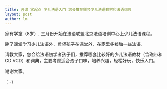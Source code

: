 ```yaml
---
title: 咨询 零起点 少儿法语入门 您会推荐哪套少儿法语教材和法语词典  
layout: post
author: lm
---
```

<p>家有学童（8岁）, 三月份开始在法语联盟北京法语培训中心上少儿法语课程。</p>
<p>除了课堂学习少儿法语外，希望孩子在课堂外、在家里多接触一些法语。</p>
<p>请教大家，您会给法语初学者孩子们，推荐哪套比较好的少儿法语教材（含磁带和CD VCD）和词典，主要考虑适合孩子口味，培养兴趣，轻松好玩，快乐入门。</p>
<p>谢谢大家。</p>
<p>：-）</p>
